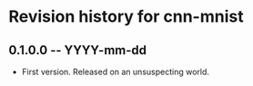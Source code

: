 # Revision history for cnn-mnist

## 0.1.0.0  -- YYYY-mm-dd

* First version. Released on an unsuspecting world.
